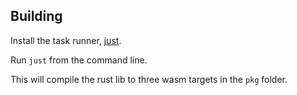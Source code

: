 Building
--------

Install the task runner, [just](https://github.com/casey/just).

Run `just` from the command line.

This will compile the rust lib to three wasm targets in the `pkg` folder.
